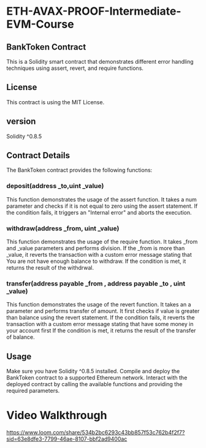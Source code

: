 # ETH-AVAX-PROOF-Intermediate-EVM-Course
## BankToken Contract
This is a Solidity smart contract that demonstrates different error handling techniques using assert, revert, and require functions.

## License
This contract is using the MIT License.

## version
Solidity ^0.8.5
## Contract Details
The BankToken contract provides the following functions:

### deposit(address _to,uint _value)
This function demonstrates the usage of the assert function.
It takes a num parameter and checks if it is not equal to zero using the assert statement.
If the condition fails, it triggers an "Internal error" and aborts the execution.
### withdraw(address _from, uint _value)
This function demonstrates the usage of the require function.
It takes _from and _value parameters and performs division.
If the _from is more than _value, it reverts the transaction with a custom error message stating that You are not have enough balance to withdraw.
If the condition is met, it returns the result of the withdrwal.
### transfer(address payable _from , address payable _to , uint _value)
This function demonstrates the usage of the revert function.
It takes an a parameter and performs transfer of amount.
It first checks if value is greater than balance using the revert statement.
If the condition fails, it reverts the transaction with a custom error message stating that have some money in your account first
If the condition is met, it returns the result of the transfer of balance.
## Usage
Make sure you have Solidity ^0.8.5 installed.
Compile and deploy the BankToken contract to a supported Ethereum network.
Interact with the deployed contract by calling the available functions and providing the required parameters.
# Video Walkthrough 
https://www.loom.com/share/534b2bc6293c43bb857f53c762b4f2f7?sid=63e8dfe3-7799-46ae-8107-bbf2ad9400ac

